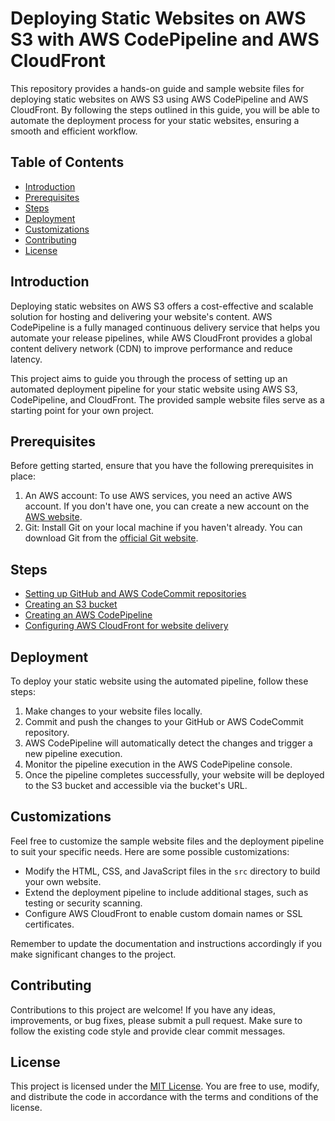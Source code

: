 # Deploying Static Websites on AWS S3 with AWS CodePipeline and AWS CloudFront

This repository provides a hands-on guide and sample website files for deploying static websites on AWS S3 using AWS CodePipeline and AWS CloudFront. By following the steps outlined in this guide, you will be able to automate the deployment process for your static websites, ensuring a smooth and efficient workflow.

## Table of Contents
- [Introduction](#introduction)
- [Prerequisites](#prerequisites)
- [Steps](#steps)
- [Deployment](#deployment)
- [Customizations](#customizations)
- [Contributing](#contributing)
- [License](#license)

## Introduction

Deploying static websites on AWS S3 offers a cost-effective and scalable solution for hosting and delivering your website's content. AWS CodePipeline is a fully managed continuous delivery service that helps you automate your release pipelines, while AWS CloudFront provides a global content delivery network (CDN) to improve performance and reduce latency.

This project aims to guide you through the process of setting up an automated deployment pipeline for your static website using AWS S3, CodePipeline, and CloudFront. The provided sample website files serve as a starting point for your own project.

## Prerequisites

Before getting started, ensure that you have the following prerequisites in place:

1. An AWS account: To use AWS services, you need an active AWS account. If you don't have one, you can create a new account on the [AWS website](https://aws.amazon.com/).
2. Git: Install Git on your local machine if you haven't already. You can download Git from the [official Git website](https://git-scm.com/downloads).

## Steps

- [Setting up GitHub and AWS CodeCommit repositories](https://github.com/ohansck/HandsOn-s3-cloudfront/blob/main/setup-repo.md)
- [Creating an S3 bucket](https://github.com/ohansck/HandsOn-s3-cloudfront/blob/main/S3.md)
- [Creating an AWS CodePipeline](https://github.com/ohansck/HandsOn-s3-cloudfront/blob/main/codepipeline.md)
- [Configuring AWS CloudFront for website delivery](https://github.com/ohansck/HandsOn-s3-cloudfront/blob/main/cloudfront.md)

## Deployment

To deploy your static website using the automated pipeline, follow these steps:

1. Make changes to your website files locally.
2. Commit and push the changes to your GitHub or AWS CodeCommit repository.
3. AWS CodePipeline will automatically detect the changes and trigger a new pipeline execution.
4. Monitor the pipeline execution in the AWS CodePipeline console.
5. Once the pipeline completes successfully, your website will be deployed to the S3 bucket and accessible via the bucket's URL.

## Customizations

Feel free to customize the sample website files and the deployment pipeline to suit your specific needs. Here are some possible customizations:

- Modify the HTML, CSS, and JavaScript files in the `src` directory to build your own website.
- Extend the deployment pipeline to include additional stages, such as testing or security scanning.
- Configure AWS CloudFront to enable custom domain names or SSL certificates.

Remember to update the documentation and instructions accordingly if you make significant changes to the project.

## Contributing

Contributions to this project are welcome! If you have any ideas, improvements, or bug fixes, please submit a pull request. Make sure to follow the existing code style and provide clear commit messages.

## License

This project is licensed under the [MIT License](LICENSE). You are free to use, modify, and distribute the code in accordance with the terms and conditions of the license.
